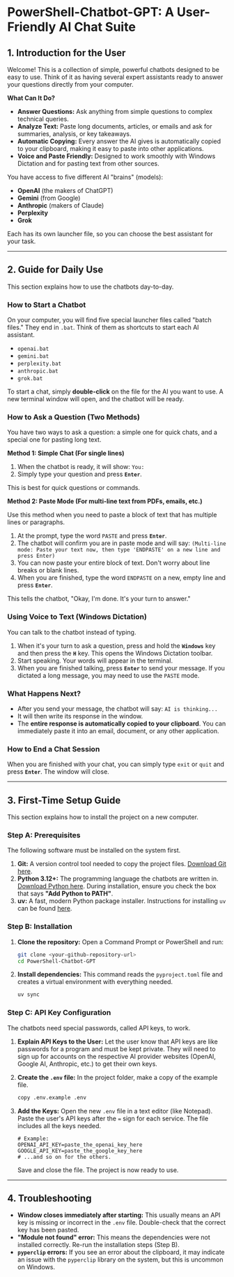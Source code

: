 # PowerShell-Chatbot-GPT: A User-Friendly AI Chat Suite

## 1. Introduction for the User

Welcome! This is a collection of simple, powerful chatbots designed to be easy to use. Think of it as having several expert assistants ready to answer your questions directly from your computer.

**What Can It Do?**
-   **Answer Questions:** Ask anything from simple questions to complex technical queries.
-   **Analyze Text:** Paste long documents, articles, or emails and ask for summaries, analysis, or key takeaways.
-   **Automatic Copying:** Every answer the AI gives is automatically copied to your clipboard, making it easy to paste into other applications.
-   **Voice and Paste Friendly:** Designed to work smoothly with Windows Dictation and for pasting text from other sources.

You have access to five different AI "brains" (models):
-   **OpenAI** (the makers of ChatGPT)
-   **Gemini** (from Google)
-   **Anthropic** (makers of Claude)
-   **Perplexity**
-   **Grok**

Each has its own launcher file, so you can choose the best assistant for your task.

---

## 2. Guide for Daily Use

This section explains how to use the chatbots day-to-day.

### How to Start a Chatbot
On your computer, you will find five special launcher files called "batch files." They end in `.bat`. Think of them as shortcuts to start each AI assistant.

-   `openai.bat`
-   `gemini.bat`
-   `perplexity.bat`
-   `anthropic.bat`
-   `grok.bat`

To start a chat, simply **double-click** on the file for the AI you want to use. A new terminal window will open, and the chatbot will be ready.

### How to Ask a Question (Two Methods)
You have two ways to ask a question: a simple one for quick chats, and a special one for pasting long text.

**Method 1: Simple Chat (For single lines)**

1.  When the chatbot is ready, it will show: `You:`
2.  Simply type your question and press **`Enter`**.

This is best for quick questions or commands.

**Method 2: Paste Mode (For multi-line text from PDFs, emails, etc.)**

Use this method when you need to paste a block of text that has multiple lines or paragraphs.

1.  At the prompt, type the word `PASTE` and press **`Enter`**.
2.  The chatbot will confirm you are in paste mode and will say:
    `(Multi-line mode: Paste your text now, then type 'ENDPASTE' on a new line and press Enter)`
3.  You can now paste your entire block of text. Don't worry about line breaks or blank lines.
4.  When you are finished, type the word `ENDPASTE` on a new, empty line and press **`Enter`**.

This tells the chatbot, "Okay, I'm done. It's your turn to answer."

### Using Voice to Text (Windows Dictation)
You can talk to the chatbot instead of typing.

1.  When it's your turn to ask a question, press and hold the **`Windows`** key and then press the **`H`** key. This opens the Windows Dictation toolbar.
2.  Start speaking. Your words will appear in the terminal.
3.  When you are finished talking, press **`Enter`** to send your message. If you dictated a long message, you may need to use the `PASTE` mode.

### What Happens Next?
-   After you send your message, the chatbot will say: `AI is thinking...`
-   It will then write its response in the window.
-   The **entire response is automatically copied to your clipboard**. You can immediately paste it into an email, document, or any other application.

### How to End a Chat Session
When you are finished with your chat, you can simply type `exit` or `quit` and press **`Enter`**. The window will close.

---

## 3. First-Time Setup Guide

This section explains how to install the project on a new computer.

### Step A: Prerequisites
The following software must be installed on the system first.
1.  **Git:** A version control tool needed to copy the project files. [Download Git here](https://git-scm.com/downloads).
2.  **Python 3.12+:** The programming language the chatbots are written in. [Download Python here](https://www.python.org/downloads/). During installation, ensure you check the box that says **"Add Python to PATH"**.
3.  **uv:** A fast, modern Python package installer. Instructions for installing `uv` can be found [here](https://github.com/astral-sh/uv).

### Step B: Installation
1.  **Clone the repository:** Open a Command Prompt or PowerShell and run:
    ```bash
    git clone <your-github-repository-url>
    cd PowerShell-Chatbot-GPT
    ```
2.  **Install dependencies:** This command reads the `pyproject.toml` file and creates a virtual environment with everything needed.
    ```bash
    uv sync
    ```

### Step C: API Key Configuration
The chatbots need special passwords, called API keys, to work.

1.  **Explain API Keys to the User:** Let the user know that API keys are like passwords for a program and must be kept private. They will need to sign up for accounts on the respective AI provider websites (OpenAI, Google AI, Anthropic, etc.) to get their own keys.

2.  **Create the `.env` file:** In the project folder, make a copy of the example file.
    ```bash
    copy .env.example .env
    ```

3.  **Add the Keys:** Open the new `.env` file in a text editor (like Notepad). Paste the user's API keys after the `=` sign for each service. The file includes all the keys needed.
    ```env
    # Example:
    OPENAI_API_KEY=paste_the_openai_key_here
    GOOGLE_API_KEY=paste_the_google_key_here
    # ...and so on for the others.
    ```
    Save and close the file. The project is now ready to use.

---

## 4. Troubleshooting

-   **Window closes immediately after starting:** This usually means an API key is missing or incorrect in the `.env` file. Double-check that the correct key has been pasted.
-   **"Module not found" error:** This means the dependencies were not installed correctly. Re-run the installation steps (Step B).
-   **`pyperclip` errors:** If you see an error about the clipboard, it may indicate an issue with the `pyperclip` library on the system, but this is uncommon on Windows.
